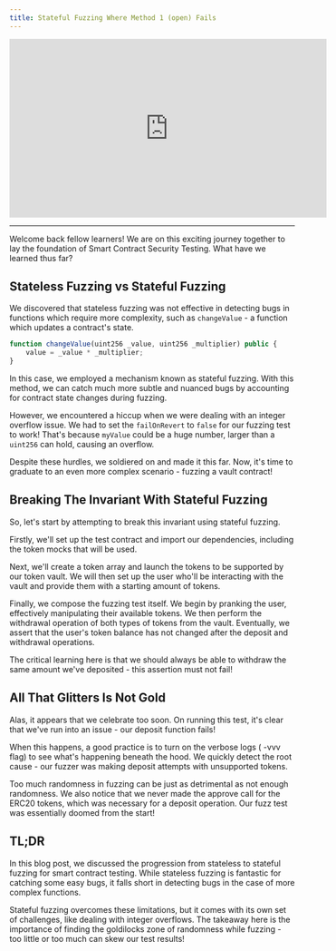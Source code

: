 ```yaml
---
title: Stateful Fuzzing Where Method 1 (open) Fails
---
```


<iframe width="560" height="315" src="https://www.youtube.com/embed/Rw3xyAHeB10?si=_Ea06oU64TEq83I2" title="YouTube video player" frameborder="0" allow="accelerometer; autoplay; clipboard-write; encrypted-media; gyroscope; picture-in-picture; web-share" allowfullscreen></iframe>

---

Welcome back fellow learners! We are on this exciting journey together to lay the foundation of Smart Contract Security Testing. What have we learned thus far?

## Stateless Fuzzing vs Stateful Fuzzing

We discovered that stateless fuzzing was not effective in detecting bugs in functions which require more complexity, such as `changeValue` - a function which updates a contract's state.

```js
function changeValue(uint256 _value, uint256 _multiplier) public {
    value = _value * _multiplier;
}
```

In this case, we employed a mechanism known as stateful fuzzing. With this method, we can catch much more subtle and nuanced bugs by accounting for contract state changes during fuzzing.

However, we encountered a hiccup when we were dealing with an integer overflow issue. We had to set the `failOnRevert` to `false` for our fuzzing test to work! That's because `myValue` could be a huge number, larger than a `uint256` can hold, causing an overflow.

Despite these hurdles, we soldiered on and made it this far. Now, it's time to graduate to an even more complex scenario - fuzzing a vault contract!

## Breaking The Invariant With Stateful Fuzzing

So, let's start by attempting to break this invariant using stateful fuzzing.

Firstly, we'll set up the test contract and import our dependencies, including the token mocks that will be used.

Next, we'll create a token array and launch the tokens to be supported by our token vault. We will then set up the user who'll be interacting with the vault and provide them with a starting amount of tokens.

Finally, we compose the fuzzing test itself. We begin by pranking the user, effectively manipulating their available tokens. We then perform the withdrawal operation of both types of tokens from the vault. Eventually, we assert that the user's token balance has not changed after the deposit and withdrawal operations.

The critical learning here is that we should always be able to withdraw the same amount we've deposited - this assertion must not fail!

## All That Glitters Is Not Gold

Alas, it appears that we celebrate too soon. On running this test, it's clear that we've run into an issue - our deposit function fails!

When this happens, a good practice is to turn on the verbose logs ( -vvv flag) to see what's happening beneath the hood. We quickly detect the root cause - our fuzzer was making deposit attempts with unsupported tokens.

Too much randomness in fuzzing can be just as detrimental as not enough randomness. We also notice that we never made the approve call for the ERC20 tokens, which was necessary for a deposit operation. Our fuzz test was essentially doomed from the start!

## TL;DR

In this blog post, we discussed the progression from stateless to stateful fuzzing for smart contract testing. While stateless fuzzing is fantastic for catching some easy bugs, it falls short in detecting bugs in the case of more complex functions.

Stateful fuzzing overcomes these limitations, but it comes with its own set of challenges, like dealing with integer overflows. The takeaway here is the importance of finding the goldilocks zone of randomness while fuzzing - too little or too much can skew our test results!
